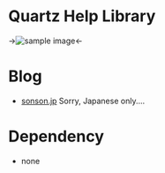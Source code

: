 Quartz Help Library=======->![sample image](http://sonson.jp/wp/wp-content/uploads/2011/04/qhl_sample.png)<-Blog======= * [sonson.jp][]Sorry, Japanese only....Dependency======= * none [Quartz Help Library]: https://github.com/sonsongithub/Quartz-Help-Library[sonson.jp]: http://sonson.jp